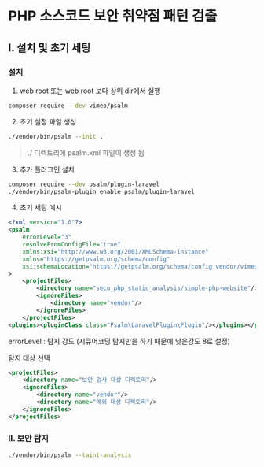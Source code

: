 # PHP 소스코드 보안 취약점 패턴 검출
## I. 설치 및 초기 세팅
### 설치
1. web root 또는 web root 보다 상위 dir에서 실행
```bash
composer require --dev vimeo/psalm
```
2. 초기 설정 파일 생성
```bash
./vendor/bin/psalm --init .
```
> ./ 디렉토리에 psalm.xml 파일이 생성 됨

3. 추가 플러그인 설치
```bash
composer require --dev psalm/plugin-laravel
./vendor/bin/psalm-plugin enable psalm/plugin-laravel
```
4. 초기 세팅 예시
```xml
<?xml version="1.0"?>
<psalm
    errorLevel="3"
    resolveFromConfigFile="true"
    xmlns:xsi="http://www.w3.org/2001/XMLSchema-instance"
    xmlns="https://getpsalm.org/schema/config"
    xsi:schemaLocation="https://getpsalm.org/schema/config vendor/vimeo/psalm/config.xsd"
>
    <projectFiles>
        <directory name="secu_php_static_analysis/simple-php-website"/>
        <ignoreFiles>
            <directory name="vendor"/>
        </ignoreFiles>
    </projectFiles>
<plugins><pluginClass class="Psalm\LaravelPlugin\Plugin"/></plugins></psalm>
```
errorLevel : 탐지 강도 (시큐어코딩 탐지만을 하기 때문에 낮은강도 8로 설정)

탐지 대상 선택
```xml
<projectFiles>
    <directory name="보안 검사 대상 디렉토리"/>
    <ignoreFiles>
        <directory name="vendor"/>
        <directory name="예외 대상 디렉토리"/>
    </ignoreFiles>
</projectFiles>
```

### II. 보안 탐지 
```bash
./vendor/bin/psalm --taint-analysis
```
